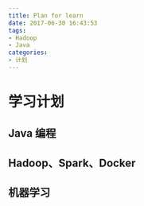 ```yaml
---
title: Plan for learn
date: 2017-06-30 16:43:53
tags:
- Hadoop
- Java
categories:
- 计划
---
```


# 学习计划
## Java 编程
## Hadoop、Spark、Docker
## 机器学习
